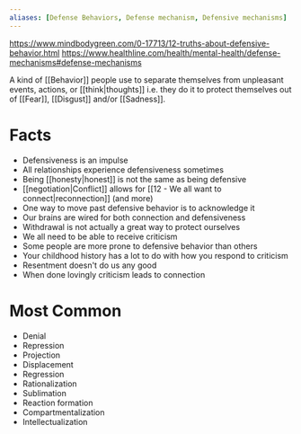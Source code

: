 ```yaml
---
aliases: [Defense Behaviors, Defense mechanism, Defensive mechanisms]
---
```


https://www.mindbodygreen.com/0-17713/12-truths-about-defensive-behavior.html
https://www.healthline.com/health/mental-health/defense-mechanisms#defense-mechanisms

A kind of [[Behavior]] people use to separate themselves from unpleasant events, actions, or [[think|thoughts]] i.e. they do it to protect themselves out of [[Fear]], [[Disgust]] and/or [[Sadness]].

# Facts

- Defensiveness is an impulse
- All relationships experience defensiveness sometimes
- Being [[honesty|honest]] is not the same as being defensive
- [[negotiation|Conflict]] allows for [[12 - We all want to connect|reconnection]] (and more)
- One way to move past defensive behavior is to acknowledge it[]()
- Our brains are wired for both connection and defensiveness
- Withdrawal is not actually a great way to protect ourselves
- We all need to be able to receive criticism
- Some people are more prone to defensive behavior than others
- Your childhood history has a lot to do with how you respond to criticism
- Resentment doesn't do us any good
- When done lovingly criticism leads to connection

# Most Common

- Denial
- Repression
- Projection
- Displacement
- Regression
- Rationalization
- Sublimation
- Reaction formation
- Compartmentalization
- Intellectualization
